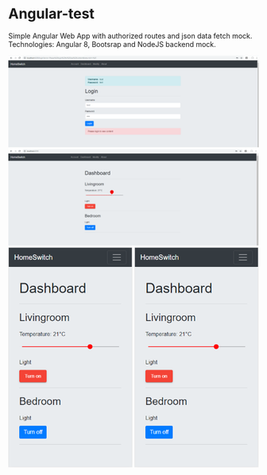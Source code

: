# Angular-test

Simple Angular Web App with authorized routes and json data fetch mock. Technologies: Angular 8, Bootsrap and NodeJS backend mock.

<img src="https://github.com/sonderangebot10/Angular-test/blob/master/angular-test/src/assets/screenshots/1.PNG"/>
<img src="https://github.com/sonderangebot10/Angular-test/blob/master/angular-test/src/assets/screenshots/2.PNG"/>

<img src="https://github.com/sonderangebot10/Angular-test/blob/master/angular-test/src/assets/screenshots/2mob.PNG" alt="Your image title" width="250"/>
<img src="https://github.com/sonderangebot10/Angular-test/blob/master/angular-test/src/assets/screenshots/2mob.PNG" alt="Your image title" width="250"/>
